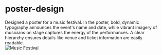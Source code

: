 # poster-design
Designed a poster for a music festival. In the poster, bold, dynamic typography announces the event's name and date, while vibrant imagery of musicians on stage captures the energy of the performances. A clear hierarchy ensures details like venue and ticket information are easily readable.  
![Music Festival](https://github.com/user-attachments/assets/1aef10c9-916c-4885-a33e-498c0448005a)
